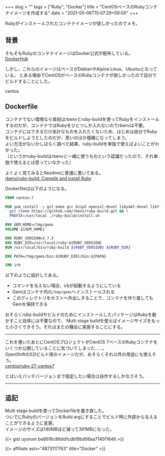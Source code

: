 +++
slug = ""
tags = ["Ruby", "Docker"]
title = "CentOSベースのRubyコンテナイメージを作成する"
date = "2021-05-06T15:07:29+09:00"
+++

Rubyがインストールされたコンテナイメージが欲しかったのでメモ。

<!--more-->

## 背景

そもそもRubyのコンテナイメージはDocker公式が配布している。  
[DockerHub](https://hub.docker.com/_/ruby)

しかし、これらのイメージはベースがDebianやAlpine Linux、Ubuntuとなっている。
とある理由でCentOSがベースのRubyコンテナが欲しかったので自分でビルドすることにした。

centos

## Dockerfile

コンテナでない環境なら普段はrbenvとruby-buildを使ってRubyをインストールするのだが、コンテナではRubyをひとつしか入れないのでrbenvは不要。  
コンテナにはできるだけ余計なものを入れたくないため、はじめは自分でRubyをビルドしようとしたのだが、思いのほか複雑になってしまう。  
よい方法がないかしばらく調べた結果、ruby-buildを単独で使えばよいことがわかった。  
（というかruby-buildはrbenvと一緒に使うものという認識だったので、それ単独で使えるとは思っていなかった）

よくよく見てみるとReadmeに普通に書いてある。  
[rbenv/ruby-build: Compile and install Ruby](https://github.com/rbenv/ruby-build)

Dockerfileは以下のようになる。

``` dockerfile
FROM centos:7

RUN yum install -y git make gcc bzip2 openssl-devel libyaml-devel libffi-devel readline-devel zlib-devel gdbm-devel ncurses-devel && \
  git clone https://github.com/rbenv/ruby-build.git && \
  PREFIX=/usr/local ./ruby-build/install.sh

ENV GEM_HOME=/tmp/gems
VOLUME ${GEM_HOME}

ENV RUBY_VERSION=2.7.3
ENV RUBY_DIR=/usr/local/ruby-${RUBY_VERSION}
RUN /usr/local/bin/ruby-build ${RUBY_VERSION} ${RUBY_DIR}

ENV PATH=/tmp/gems/bin:${RUBY_DIR}/bin:${PATH}

CMD irb
```

以下のように設計してある。

* コマンドを与えない場合、irbが起動するようにしている
* Gemはコンテナ内の`/tmp/gems`へインストールされる
* このディレクトリをホストへ外出しすることで、コンテナを作り直してもGemを保持できる

おそらくruby-buildやビルドのためにインストールしたパッケージはRubyを動かすこと自体には不要なので、
Multi stage buildを使えばイメージサイズをもっと小さくできそう。それはまたの機会に実施することにする。

---

これを書いたあとにCentOSプロジェクトがCentOS 7ベースのRubyコンテナをいくつか公開していることに気づいてしまった……。  
OpenShiftのS2Iビルド用のイメージだが、おそらくそれ以外の用途にも使えそう。  
[centos/ruby-27-centos7](https://hub.docker.com/r/centos/ruby-27-centos7)

とはいえパッチバージョンまで指定したい場合は自作するしかなさそう。

---

## 追記
Multi stage buildを使ってDockerfileを書き直した。  
ついでにRubyのバージョンをBuild argにすることでビルド時に外部から与えることができるように変更。  
イメージのサイズは140MBほど減って391MBになった。

{{< gist uyorum be8616c86dd1cdbf9bd06aa7145f1646 >}}


{{< affiliate asin="4873117763" title="Docker" >}}
